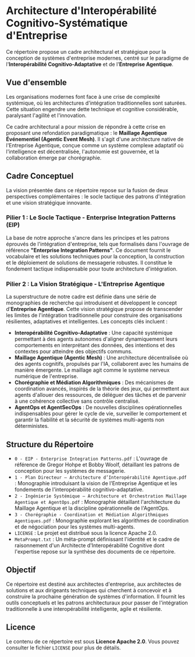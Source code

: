 # Architecture d'Interopérabilité Cognitivo-Systématique d'Entreprise

Ce répertoire propose un cadre architectural et stratégique pour la conception de systèmes d'entreprise modernes, centré sur le paradigme de l'**Interopérabilité Cognitivo-Adaptative** et de l'**Entreprise Agentique**.

## Vue d'ensemble

Les organisations modernes font face à une crise de complexité systémique, où les architectures d'intégration traditionnelles sont saturées. Cette situation engendre une dette technique et cognitive considérable, paralysant l'agilité et l'innovation.

Ce cadre architectural a pour mission de répondre à cette crise en proposant une refondation paradigmatique : le **Maillage Agentique Événementiel (Agentic Event Mesh)**. Il s'agit d'une architecture native de l'Entreprise Agentique, conçue comme un système complexe adaptatif où l'intelligence est décentralisée, l'autonomie est gouvernée, et la collaboration émerge par chorégraphie.

## Cadre Conceptuel

La vision présentée dans ce répertoire repose sur la fusion de deux perspectives complémentaires : le socle tactique des patrons d'intégration et une vision stratégique innovante.

### Pilier 1 : Le Socle Tactique - Enterprise Integration Patterns (EIP)

La base de notre approche s'ancre dans les principes et les patrons éprouvés de l'intégration d'entreprise, tels que formalisés dans l'ouvrage de référence **"Enterprise Integration Patterns"**. Ce document fournit le vocabulaire et les solutions techniques pour la conception, la construction et le déploiement de solutions de messagerie robustes. Il constitue le fondement tactique indispensable pour toute architecture d'intégration.

### Pilier 2 : La Vision Stratégique - L'Entreprise Agentique

La superstructure de notre cadre est définie dans une série de monographies de recherche qui introduisent et développent le concept d'**Entreprise Agentique**. Cette vision stratégique propose de transcender les limites de l'intégration traditionnelle pour construire des organisations résilientes, adaptatives et intelligentes. Les concepts clés incluent :

* **Interopérabilité Cognitivo-Adaptative** : Une capacité systémique permettant à des agents autonomes d'aligner dynamiquement leurs comportements en interprétant des données, des intentions et des contextes pour atteindre des objectifs communs.
* **Maillage Agentique (Agentic Mesh)** : Une architecture décentralisée où des agents cognitifs, propulsés par l'IA, collaborent avec les humains de manière émergente. Le maillage agit comme le système nerveux numérique de l'entreprise.
* **Chorégraphie et Médiation Algorithmiques** : Des mécanismes de coordination avancés, inspirés de la théorie des jeux, qui permettent aux agents d'allouer des ressources, de déléguer des tâches et de parvenir à une cohérence collective sans contrôle centralisé.
* **AgentOps et AgentSecOps** : De nouvelles disciplines opérationnelles indispensables pour gérer le cycle de vie, surveiller le comportement et garantir la fiabilité et la sécurité de systèmes multi-agents non déterministes.

## Structure du Répertoire

* `0 - EIP - Enterprise Integration Patterns.pdf` : L'ouvrage de référence de Gregor Hohpe et Bobby Woolf, détaillant les patrons de conception pour les systèmes de messagerie.
* `1 - Plan Directeur – Architecture d’Interopérabilité Agentique.pdf` : Monographie introduisant la vision de l'Entreprise Agentique et les fondements de l'interopérabilité cognitivo-adaptative.
* `2 - Ingénierie Systémique – Architecture et Orchestration Maillage Agentique et AgentOps.pdf` : Monographie détaillant l'architecture du Maillage Agentique et la discipline opérationnelle de l'AgentOps.
* `3 - Chorégraphie - Coordination et Médiation Algorithmiques Agentiques.pdf` : Monographie explorant les algorithmes de coordination et de négociation pour les systèmes multi-agents.
* `LICENSE` : Le projet est distribué sous la licence Apache 2.0.
* `MetaPrompt.txt` : Un méta-prompt définissant l'identité et le cadre de raisonnement d'un Architecte d'Interopérabilité Cognitive dont l'expertise repose sur la synthèse des documents de ce répertoire.

## Objectif

Ce répertoire est destiné aux architectes d'entreprise, aux architectes de solutions et aux dirigeants techniques qui cherchent à concevoir et à construire la prochaine génération de systèmes d'information. Il fournit les outils conceptuels et les patrons architecturaux pour passer de l'intégration traditionnelle à une interopérabilité intelligente, agile et résiliente.

## Licence

Le contenu de ce répertoire est sous **Licence Apache 2.0**. Vous pouvez consulter le fichier `LICENSE` pour plus de détails.
